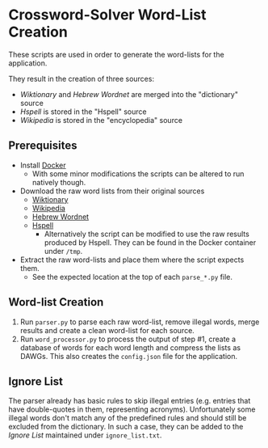 # Crossword-Solver Word-List Creation

These scripts are used in order to generate the word-lists for the application.

They result in the creation of three sources:
 * *Wiktionary* and *Hebrew Wordnet* are merged into the "dictionary" source
 * *Hspell* is stored in the "Hspell" source
 * *Wikipedia* is stored in the "encyclopedia" source

## Prerequisites

 * Install [Docker](https://www.docker.com/)
    * With some minor modifications the scripts can be altered to run natively though.
 * Download the raw word lists from their original sources
    * [Wiktionary](https://dumps.wikimedia.org/hewiktionary/latest/hewiktionary-latest-all-titles-in-ns0.gz)
    * [Wikipedia](https://dumps.wikimedia.org/hewiki/latest/hewiki-latest-all-titles-in-ns0.gz)
    * [Hebrew Wordnet](http://cl.haifa.ac.il/projects/mwn/HWN.tar.gz)
    * [Hspell](https://github.com/LibreOffice/dictionaries/blob/master/he_IL/he_IL.dic)
       * Alternatively the script can be modified to use the raw results produced by Hspell. 
         They can be found in the Docker container under `/tmp`.
 * Extract the raw word-lists and place them where the script expects them.
    * See the expected location at the top of each `parse_*.py` file.

## Word-list Creation

1. Run `parser.py` to parse each raw word-list, remove illegal words, merge results and create a clean word-list for each source.
2. Run `word_processor.py` to process the output of step #1, create a database of words for each word length and compress the lists as DAWGs. 
   This also creates the `config.json` file for the application.

## Ignore List

The parser already has basic rules to skip illegal entries 
(e.g. entries that have double-quotes in them, representing acronyms).
Unfortunately some illegal words don't match any of the predefined rules and should
still be excluded from the dictionary. In such a case, they can be added to the *Ignore List* maintained under `ignore_list.txt`.